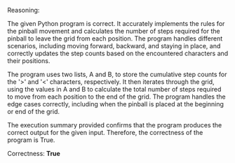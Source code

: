 Reasoning: 

The given Python program is correct. It accurately implements the rules for the pinball movement and calculates the number of steps required for the pinball to leave the grid from each position. The program handles different scenarios, including moving forward, backward, and staying in place, and correctly updates the step counts based on the encountered characters and their positions.

The program uses two lists, A and B, to store the cumulative step counts for the '>' and '<' characters, respectively. It then iterates through the grid, using the values in A and B to calculate the total number of steps required to move from each position to the end of the grid. The program handles the edge cases correctly, including when the pinball is placed at the beginning or end of the grid.

The execution summary provided confirms that the program produces the correct output for the given input. Therefore, the correctness of the program is True.

Correctness: **True**